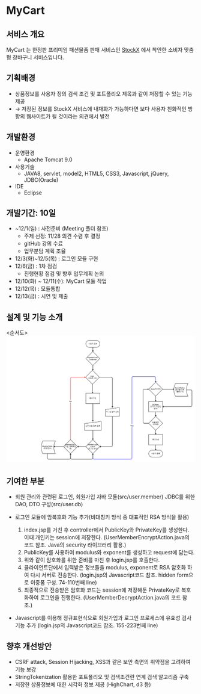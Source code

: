 # MyCart
## 서비스 개요
MyCart 는 한정판 프리미엄 패션물품 판매 서비스인 [StockX](https://stockx.com/) 에서 착안한 소비자 맞춤형 장바구니 서비스입니다.

## 기획배경
  - 상품정보를 사용자 정의 검색 조건 및 포트폴리오 제목과 같이 저장할 수 있는 기능 제공 
  - &rarr; 저장된 정보를 StockX 서비스에 내재화가 가능하다면 보다 사용자 친화적인 방향의 웹사이트가 될 것이라는 의견에서 발전

## 개발환경
* 운영환경
  - Apache Tomcat 9.0
* 사용기술
  - JAVA8, servlet, model2, HTML5, CSS3, Javascript, jQuery, JDBC(Oracle)
* IDE
  - Eclipse
  
## 개발기간: 10일
* ~12/1(일) : 사전준비 (Meeting 폴더 참조)
  - 주제 선정: 11/28 의견 수렴 후 결정
  - gitHub 강의 수료
  - 업무분담 계획 조율
* 12/3(화)~12/5(목) : 로그인 모듈 구현
* 12/6(금) : 1차 점검
  - 진행현황 점검 및 향후 업무계획 논의
* 12/10(화) ~ 12/11(수): MyCart 모듈 작업
* 12/12(목) : 모듈통합
* 12/13(금) : 시연 및 제출

## 설계 및 기능 소개
<순서도>
![순서도](Meetings/191203_UI회의/191203_UI_v1.0_SJ.png)

## 기여한 부분
  - 회원 관리와 관련된 로그인, 회원가입 자바 모듈(src/user.member)
    JDBC를 위한 DAO, DTO 구성(src/user.db)
    
  - 로그인 모듈에 암복호화 기능 추가(비대칭키 방식 중 대표적인 RSA 방식을 활용)
    <Process>
    1. index.jsp를 거친 후 controller에서 PublicKey와 PrivateKey를 생성한다. 이때 개인키는 session에 저장한다.
       (UserMemberEncryptAction.java의 코드 참조. Java의 security 라이브러리 활용.)
    2. PublicKey를 사용하여 modulus와 exponent를 생성하고 request에 담는다.
    3. 위와 같이 암호화를 위한 준비를 마친 후 login.jsp를 호출한다.
    4. 클라이언트단에서 입력받은 정보들을 modulus, exponent로 RSA 암호화 하여 다시 서버로 전송한다.
       (login.jsp의 Javascript코드 참조. hidden form으로 이중폼 구성. 74-110번째 line)
    5. 최종적으로 전송받은 암호화 코드는 session에 저장해둔 PrivateKey로 복호화하여 로그인을 진행한다.
       (UserMemberDecryptAction.java의 코드 참조.)
  
  - Javascript를 이용해 정규표현식으로 회원가입과 로그인 프로세스에 유효성 검사 기능 추가
    (login.jsp의 Javascript코드 참조. 155-223번째 line)

## 향후 개선방안
- CSRF attack, Session Hijacking, XSS과 같은 보안 측면의 취약점을 고려하여 기능 보강
- StringTokenization 활용한 포트폴리오 및 검색조건란 연계 검색 알고리즘 구축
- 저장한 상품정보에 대한 시각화 정보 제공 (HighChart, d3 등)
